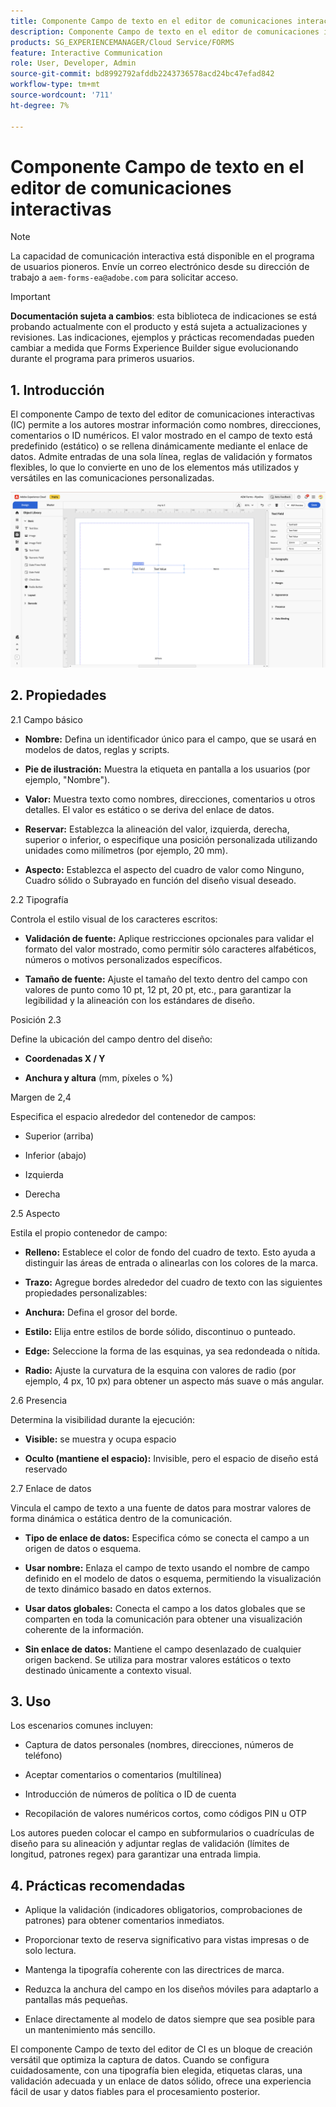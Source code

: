```yaml
---
title: Componente Campo de texto en el editor de comunicaciones interactivas
description: Componente Campo de texto en el editor de comunicaciones interactivas de AEM Forms para permitir a los autores mostrar información como nombres, direcciones, comentarios o ID numéricos.
products: SG_EXPERIENCEMANAGER/Cloud Service/FORMS
feature: Interactive Communication
role: User, Developer, Admin
source-git-commit: bd8992792afddb2243736578acd24bc47efad842
workflow-type: tm+mt
source-wordcount: '711'
ht-degree: 7%

---
```



# Componente Campo de texto en el editor de comunicaciones interactivas

>[!NOTE]
>
> La capacidad de comunicación interactiva está disponible en el programa de usuarios pioneros. Envíe un correo electrónico desde su dirección de trabajo a `aem-forms-ea@adobe.com` para solicitar acceso.

>[!IMPORTANT]
>
> **Documentación sujeta a cambios**: esta biblioteca de indicaciones se está probando actualmente con el producto y está sujeta a actualizaciones y revisiones. Las indicaciones, ejemplos y prácticas recomendadas pueden cambiar a medida que Forms Experience Builder sigue evolucionando durante el programa para primeros usuarios.

## &#x200B;1. Introducción

El componente Campo de texto del editor de comunicaciones interactivas (IC) permite a los autores mostrar información como nombres, direcciones, comentarios o ID numéricos. El valor mostrado en el campo de texto está predefinido (estático) o se rellena dinámicamente mediante el enlace de datos. Admite entradas de una sola línea, reglas de validación y formatos flexibles, lo que lo convierte en uno de los elementos más utilizados y versátiles en las comunicaciones personalizadas.

![Buscar documento CI](/help/forms/interactive-communication/assets/textfield.png)

## &#x200B;2. Propiedades

2.1 Campo básico

- **Nombre:** Defina un identificador único para el campo, que se usará en modelos de datos, reglas y scripts.

- **Pie de ilustración:** Muestra la etiqueta en pantalla a los usuarios (por ejemplo, &quot;Nombre&quot;).

- **Valor:** Muestra texto como nombres, direcciones, comentarios u otros detalles. El valor es estático o se deriva del enlace de datos.

- **Reservar:** Establezca la alineación del valor, izquierda, derecha, superior o inferior, o especifique una posición personalizada utilizando unidades como milímetros (por ejemplo, 20 mm).

- **Aspecto:** Establezca el aspecto del cuadro de valor como Ninguno, Cuadro sólido o Subrayado en función del diseño visual deseado.

2.2 Tipografía

Controla el estilo visual de los caracteres escritos:

- **Validación de fuente:** Aplique restricciones opcionales para validar el formato del valor mostrado, como permitir sólo caracteres alfabéticos, números o motivos personalizados específicos.

- **Tamaño de fuente:** Ajuste el tamaño del texto dentro del campo con valores de punto como 10 pt, 12 pt, 20 pt, etc., para garantizar la legibilidad y la alineación con los estándares de diseño.

Posición 2.3

Define la ubicación del campo dentro del diseño:

- **Coordenadas X / Y**

- **Anchura y altura** (mm, píxeles o %)

Margen de 2,4

Especifica el espacio alrededor del contenedor de campos:

- Superior (arriba)

- Inferior (abajo)

- Izquierda

- Derecha

2.5 Aspecto

Estila el propio contenedor de campo:

- **Relleno:** Establece el color de fondo del cuadro de texto. Esto ayuda a distinguir las áreas de entrada o alinearlas con los colores de la marca.

- **Trazo:** Agregue bordes alrededor del cuadro de texto con las siguientes propiedades personalizables:

- **Anchura:** Defina el grosor del borde.

- **Estilo:** Elija entre estilos de borde sólido, discontinuo o punteado.

- **Edge:** Seleccione la forma de las esquinas, ya sea redondeada o nítida.

- **Radio:** Ajuste la curvatura de la esquina con valores de radio (por ejemplo, 4 px, 10 px) para obtener un aspecto más suave o más angular.

2.6 Presencia

Determina la visibilidad durante la ejecución:

- **Visible:** se muestra y ocupa espacio

- **Oculto (mantiene el espacio):** Invisible, pero el espacio de diseño está reservado

2.7 Enlace de datos

Vincula el campo de texto a una fuente de datos para mostrar valores de forma dinámica o estática dentro de la comunicación.

- **Tipo de enlace de datos:** Especifica cómo se conecta el campo a un origen de datos o esquema.

- **Usar nombre:** Enlaza el campo de texto usando el nombre de campo definido en el modelo de datos o esquema, permitiendo la visualización de texto dinámico basado en datos externos.

- **Usar datos globales:** Conecta el campo a los datos globales que se comparten en toda la comunicación para obtener una visualización coherente de la información.

- **Sin enlace de datos:** Mantiene el campo desenlazado de cualquier origen backend. Se utiliza para mostrar valores estáticos o texto destinado únicamente a contexto visual.

## &#x200B;3. Uso

Los escenarios comunes incluyen:

- Captura de datos personales (nombres, direcciones, números de teléfono)

- Aceptar comentarios o comentarios (multilínea)

- Introducción de números de política o ID de cuenta

- Recopilación de valores numéricos cortos, como códigos PIN u OTP

Los autores pueden colocar el campo en subformularios o cuadrículas de diseño para su alineación y adjuntar reglas de validación (límites de longitud, patrones regex) para garantizar una entrada limpia.

## &#x200B;4. Prácticas recomendadas

- Aplique la validación (indicadores obligatorios, comprobaciones de patrones) para obtener comentarios inmediatos.

- Proporcionar texto de reserva significativo para vistas impresas o de solo lectura.

- Mantenga la tipografía coherente con las directrices de marca.

- Reduzca la anchura del campo en los diseños móviles para adaptarlo a pantallas más pequeñas.

- Enlace directamente al modelo de datos siempre que sea posible para un mantenimiento más sencillo.

El componente Campo de texto del editor de CI es un bloque de creación versátil que optimiza la captura de datos. Cuando se configura cuidadosamente, con una tipografía bien elegida, etiquetas claras, una validación adecuada y un enlace de datos sólido, ofrece una experiencia fácil de usar y datos fiables para el procesamiento posterior.


